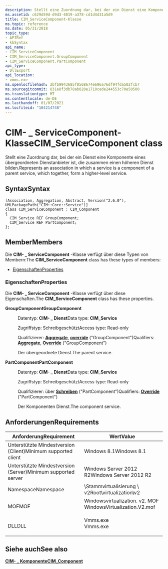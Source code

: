```yaml
---
description: Stellt eine Zuordnung dar, bei der ein Dienst eine Komponente eines übergeordneten Dienstanbieter ist, die zusammen einen höheren Dienst bilden.
ms.assetid: c629d59d-d9d3-4019-a378-cd1d4d31a5d9
title: CIM_ServiceComponent-Klasse
ms.topic: reference
ms.date: 05/31/2018
topic_type:
- APIRef
- kbSyntax
api_name:
- CIM_ServiceComponent
- CIM_ServiceComponent.GroupComponent
- CIM_ServiceComponent.PartComponent
api_type:
- DllExport
api_location:
- vmms.exe
ms.openlocfilehash: 2bfb9943685f8568674e696a76df94fda502fcb7
ms.sourcegitcommit: 831e8f3db78ab820e1710cede244553c70e50500
ms.translationtype: MT
ms.contentlocale: de-DE
ms.lasthandoff: 01/07/2021
ms.locfileid: "104214748"
---
```

# <a name="cim_servicecomponent-class"></a><span data-ttu-id="47b49-103">CIM- \_ ServiceComponent-Klasse</span><span class="sxs-lookup"><span data-stu-id="47b49-103">CIM\_ServiceComponent class</span></span>

<span data-ttu-id="47b49-104">Stellt eine Zuordnung dar, bei der ein Dienst eine Komponente eines übergeordneten Dienstanbieter ist, die zusammen einen höheren Dienst bilden.</span><span class="sxs-lookup"><span data-stu-id="47b49-104">Represents an association in which a service is a component of a parent service, which together, form a higher-level service.</span></span>

## <a name="syntax"></a><span data-ttu-id="47b49-105">Syntax</span><span class="sxs-lookup"><span data-stu-id="47b49-105">Syntax</span></span>

``` syntax
[Association, Aggregation, Abstract, Version("2.6.0"), UMLPackagePath("CIM::Core::Service")]
class CIM_ServiceComponent : CIM_Component
{
  CIM_Service REF GroupComponent;
  CIM_Service REF PartComponent;
};
```

## <a name="members"></a><span data-ttu-id="47b49-106">Member</span><span class="sxs-lookup"><span data-stu-id="47b49-106">Members</span></span>

<span data-ttu-id="47b49-107">Die **CIM- \_ ServiceComponent** -Klasse verfügt über diese Typen von Membern:</span><span class="sxs-lookup"><span data-stu-id="47b49-107">The **CIM\_ServiceComponent** class has these types of members:</span></span>

-   [<span data-ttu-id="47b49-108">Eigenschaften</span><span class="sxs-lookup"><span data-stu-id="47b49-108">Properties</span></span>](#properties)

### <a name="properties"></a><span data-ttu-id="47b49-109">Eigenschaften</span><span class="sxs-lookup"><span data-stu-id="47b49-109">Properties</span></span>

<span data-ttu-id="47b49-110">Die **CIM- \_ ServiceComponent** -Klasse verfügt über diese Eigenschaften.</span><span class="sxs-lookup"><span data-stu-id="47b49-110">The **CIM\_ServiceComponent** class has these properties.</span></span>

<dl> <dt>

<span data-ttu-id="47b49-111">**GroupComponent**</span><span class="sxs-lookup"><span data-stu-id="47b49-111">**GroupComponent**</span></span>
</dt> <dd> <dl> <dt>

<span data-ttu-id="47b49-112">Datentyp: **CIM- \_ Dienst**</span><span class="sxs-lookup"><span data-stu-id="47b49-112">Data type: **CIM\_Service**</span></span>
</dt> <dt>

<span data-ttu-id="47b49-113">Zugriffstyp: Schreibgeschützt</span><span class="sxs-lookup"><span data-stu-id="47b49-113">Access type: Read-only</span></span>
</dt> <dt>

<span data-ttu-id="47b49-114">Qualifizierer: [**Aggregate**](/windows/desktop/WmiSdk/standard-qualifiers), [**override**](/windows/desktop/WmiSdk/standard-qualifiers) ("GroupComponent")</span><span class="sxs-lookup"><span data-stu-id="47b49-114">Qualifiers: [**Aggregate**](/windows/desktop/WmiSdk/standard-qualifiers), [**Override**](/windows/desktop/WmiSdk/standard-qualifiers) ("GroupComponent")</span></span>
</dt> </dl>

<span data-ttu-id="47b49-115">Der übergeordnete Dienst.</span><span class="sxs-lookup"><span data-stu-id="47b49-115">The parent service.</span></span>

</dd> <dt>

<span data-ttu-id="47b49-116">**PartComponent**</span><span class="sxs-lookup"><span data-stu-id="47b49-116">**PartComponent**</span></span>
</dt> <dd> <dl> <dt>

<span data-ttu-id="47b49-117">Datentyp: **CIM- \_ Dienst**</span><span class="sxs-lookup"><span data-stu-id="47b49-117">Data type: **CIM\_Service**</span></span>
</dt> <dt>

<span data-ttu-id="47b49-118">Zugriffstyp: Schreibgeschützt</span><span class="sxs-lookup"><span data-stu-id="47b49-118">Access type: Read-only</span></span>
</dt> <dt>

<span data-ttu-id="47b49-119">Qualifizierer: über [**Schreiben**](/windows/desktop/WmiSdk/standard-qualifiers) ("PartComponent")</span><span class="sxs-lookup"><span data-stu-id="47b49-119">Qualifiers: [**Override**](/windows/desktop/WmiSdk/standard-qualifiers) ("PartComponent")</span></span>
</dt> </dl>

<span data-ttu-id="47b49-120">Der Komponenten Dienst.</span><span class="sxs-lookup"><span data-stu-id="47b49-120">The component service.</span></span>

</dd> </dl>

## <a name="requirements"></a><span data-ttu-id="47b49-121">Anforderungen</span><span class="sxs-lookup"><span data-stu-id="47b49-121">Requirements</span></span>



| <span data-ttu-id="47b49-122">Anforderung</span><span class="sxs-lookup"><span data-stu-id="47b49-122">Requirement</span></span> | <span data-ttu-id="47b49-123">Wert</span><span class="sxs-lookup"><span data-stu-id="47b49-123">Value</span></span> |
|-------------------------------------|---------------------------------------------------------------------------------------------------------|
| <span data-ttu-id="47b49-124">Unterstützte Mindestversion (Client)</span><span class="sxs-lookup"><span data-stu-id="47b49-124">Minimum supported client</span></span><br/> | <span data-ttu-id="47b49-125">Windows 8.1</span><span class="sxs-lookup"><span data-stu-id="47b49-125">Windows 8.1</span></span><br/>                                                                                  |
| <span data-ttu-id="47b49-126">Unterstützte Mindestversion (Server)</span><span class="sxs-lookup"><span data-stu-id="47b49-126">Minimum supported server</span></span><br/> | <span data-ttu-id="47b49-127">Windows Server 2012 R2</span><span class="sxs-lookup"><span data-stu-id="47b49-127">Windows Server 2012 R2</span></span><br/>                                                                       |
| <span data-ttu-id="47b49-128">Namespace</span><span class="sxs-lookup"><span data-stu-id="47b49-128">Namespace</span></span><br/>                | <span data-ttu-id="47b49-129">\\Stammvirtualisierung \\ v2</span><span class="sxs-lookup"><span data-stu-id="47b49-129">Root\\virtualization\\v2</span></span><br/>                                                                     |
| <span data-ttu-id="47b49-130">MOF</span><span class="sxs-lookup"><span data-stu-id="47b49-130">MOF</span></span><br/>                      | <dl> <span data-ttu-id="47b49-131"><dt>Windowsvirtualization. v2. MOF</dt></span><span class="sxs-lookup"><span data-stu-id="47b49-131"><dt>WindowsVirtualization.V2.mof</dt></span></span> </dl> |
| <span data-ttu-id="47b49-132">DLL</span><span class="sxs-lookup"><span data-stu-id="47b49-132">DLL</span></span><br/>                      | <dl> <span data-ttu-id="47b49-133"><dt>Vmms.exe</dt></span><span class="sxs-lookup"><span data-stu-id="47b49-133"><dt>Vmms.exe</dt></span></span> </dl>                     |



## <a name="see-also"></a><span data-ttu-id="47b49-134">Siehe auch</span><span class="sxs-lookup"><span data-stu-id="47b49-134">See also</span></span>

<dl> <dt>

[<span data-ttu-id="47b49-135">**CIM- \_ Komponente**</span><span class="sxs-lookup"><span data-stu-id="47b49-135">**CIM\_Component**</span></span>](cim-component.md)
</dt> </dl>

 

